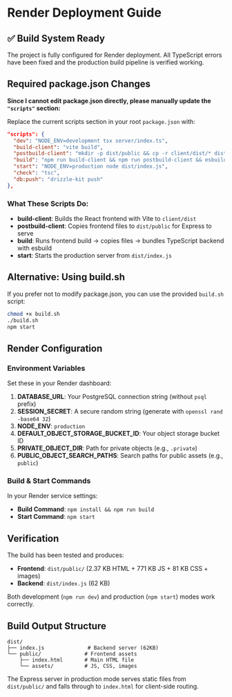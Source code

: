 # Render Deployment Guide

## ✅ Build System Ready

The project is fully configured for Render deployment. All TypeScript errors have been fixed and the production build pipeline is verified working.

## Required package.json Changes

**Since I cannot edit package.json directly, please manually update the `"scripts"` section:**

Replace the current scripts section in your root `package.json` with:

```json
"scripts": {
  "dev": "NODE_ENV=development tsx server/index.ts",
  "build-client": "vite build",
  "postbuild-client": "mkdir -p dist/public && cp -r client/dist/* dist/public/",
  "build": "npm run build-client && npm run postbuild-client && esbuild server/index.ts --platform=node --packages=external --bundle --format=esm --outdir=dist",
  "start": "NODE_ENV=production node dist/index.js",
  "check": "tsc",
  "db:push": "drizzle-kit push"
},
```

### What These Scripts Do:

- **build-client**: Builds the React frontend with Vite to `client/dist`
- **postbuild-client**: Copies frontend files to `dist/public` for Express to serve
- **build**: Runs frontend build → copies files → bundles TypeScript backend with esbuild
- **start**: Starts the production server from `dist/index.js`

## Alternative: Using build.sh

If you prefer not to modify package.json, you can use the provided `build.sh` script:

```bash
chmod +x build.sh
./build.sh
npm start
```

## Render Configuration

### Environment Variables

Set these in your Render dashboard:

1. **DATABASE_URL**: Your PostgreSQL connection string (without `psql ` prefix)
2. **SESSION_SECRET**: A secure random string (generate with `openssl rand -base64 32`)
3. **NODE_ENV**: `production`
4. **DEFAULT_OBJECT_STORAGE_BUCKET_ID**: Your object storage bucket ID
5. **PRIVATE_OBJECT_DIR**: Path for private objects (e.g., `.private`)
6. **PUBLIC_OBJECT_SEARCH_PATHS**: Search paths for public assets (e.g., `public`)

### Build & Start Commands

In your Render service settings:

- **Build Command**: `npm install && npm run build`
- **Start Command**: `npm start`

## Verification

The build has been tested and produces:

- **Frontend**: `dist/public/` (2.37 KB HTML + 771 KB JS + 81 KB CSS + images)
- **Backend**: `dist/index.js` (62 KB)

Both development (`npm run dev`) and production (`npm start`) modes work correctly.

## Build Output Structure

```
dist/
├── index.js              # Backend server (62KB)
└── public/              # Frontend assets
    ├── index.html       # Main HTML file
    └── assets/          # JS, CSS, images
```

The Express server in production mode serves static files from `dist/public/` and falls through to `index.html` for client-side routing.
